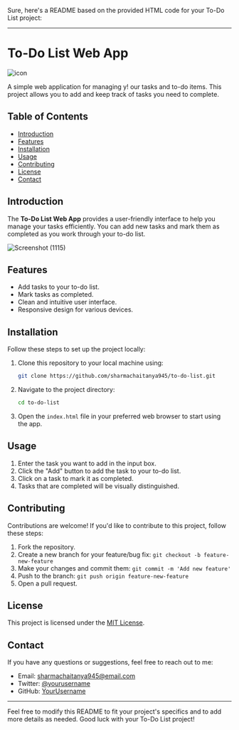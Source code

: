 Sure, here's a README based on the provided HTML code for your To-Do List project:

---

# To-Do List Web App


![icon](https://github.com/sharmachaitanya945/to-do-list/assets/133958233/95ccc583-fae7-4ada-83a9-9d8c962e6afe)

A simple web application for managing y!
our tasks and to-do items. This project allows you to add and keep track of tasks you need to complete.

## Table of Contents

- [Introduction](#introduction)
- [Features](#features)
- [Installation](#installation)
- [Usage](#usage)
- [Contributing](#contributing)
- [License](#license)
- [Contact](#contact)

## Introduction

The **To-Do List Web App** provides a user-friendly interface to help you manage your tasks efficiently. You can add new tasks and mark them as completed as you work through your to-do list.


![Screenshot (1115)](https://github.com/sharmachaitanya945/to-do-list/assets/133958233/d1601417-a096-4396-a1a5-a15806789a57)

## Features

- Add tasks to your to-do list.
- Mark tasks as completed.
- Clean and intuitive user interface.
- Responsive design for various devices.

## Installation

Follow these steps to set up the project locally:

1. Clone this repository to your local machine using:
   ```bash
   git clone https://github.com/sharmachaitanya945/to-do-list.git
   ```

2. Navigate to the project directory:
   ```bash
   cd to-do-list
   ```

3. Open the `index.html` file in your preferred web browser to start using the app.

## Usage

1. Enter the task you want to add in the input box.
2. Click the "Add" button to add the task to your to-do list.
3. Click on a task to mark it as completed.
4. Tasks that are completed will be visually distinguished.

## Contributing

Contributions are welcome! If you'd like to contribute to this project, follow these steps:

1. Fork the repository.
2. Create a new branch for your feature/bug fix: `git checkout -b feature-new-feature`
3. Make your changes and commit them: `git commit -m 'Add new feature'`
4. Push to the branch: `git push origin feature-new-feature`
5. Open a pull request.

## License

This project is licensed under the [MIT License](LICENSE).

## Contact

If you have any questions or suggestions, feel free to reach out to me:

- Email: sharmachaitanya945@email.com
- Twitter: [@yourusername](https://twitter.com/Chaitanyatweetx)
- GitHub: [YourUsername](https://github.com/sharmachaitanya945)

---

Feel free to modify this README to fit your project's specifics and to add more details as needed. Good luck with your To-Do List project!
